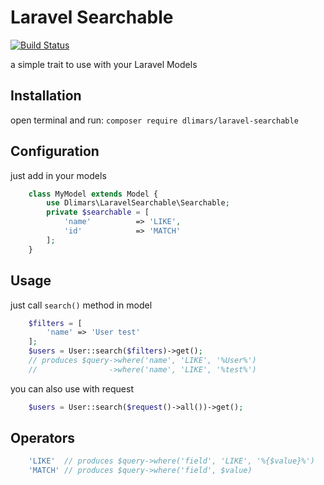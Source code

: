 # Laravel Searchable
[![Build Status](https://travis-ci.org/dlimars/laravel-searchable.svg)](https://travis-ci.org/dlimars/laravel-searchable)

a simple trait to use with your Laravel Models

## Installation
open terminal and run:
```composer require dlimars/laravel-searchable```

## Configuration
just add in your models
```php
    class MyModel extends Model {
        use Dlimars\LaravelSearchable\Searchable;
        private $searchable = [
            'name'          => 'LIKE',
            'id'            => 'MATCH'
        ];
    }
```

## Usage
just call ```search()``` method in model
```php
    $filters = [
        'name' => 'User test'
    ];
    $users = User::search($filters)->get();
    // produces $query->where('name', 'LIKE', '%User%')
    //                ->where('name', 'LIKE', '%test%')
```

you can also use with request
```php
    $users = User::search($request()->all())->get();
```

## Operators
```php
    'LIKE'  // produces $query->where('field', 'LIKE', '%{$value}%')
    'MATCH' // produces $query->where('field', $value)
```
